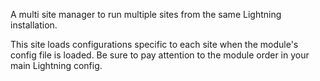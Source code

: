 A multi site manager to run multiple sites from the same Lightning installation.

This site loads configurations specific to each site when the module's config file is loaded.
Be sure to pay attention to the module order in your main Lightning config.
